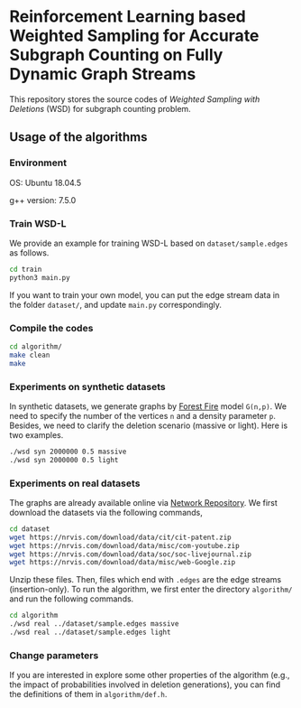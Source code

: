 # Reinforcement Learning based Weighted Sampling for Accurate Subgraph Counting on Fully Dynamic Graph Streams

This repository stores the source codes of *Weighted Sampling with Deletions* (WSD) for subgraph counting problem.

## Usage of the algorithms

### Environment

OS: Ubuntu 18.04.5

g++ version: 7.5.0

### Train WSD-L

We provide an example for training WSD-L based on `dataset/sample.edges` as follows. 

```bash
cd train
python3 main.py
```

If you want to train your own model, you can put the edge stream data in the folder `dataset/`, and update `main.py` correspondingly. 

### Compile the codes

```bash
cd algorithm/
make clean
make
```

### Experiments on synthetic datasets

In synthetic datasets, we generate graphs by [Forest Fire](https://arxiv.org/pdf/physics/0603229.pdf) model `G(n,p)`. We need to specify the number of the vertices `n` and a density parameter `p`. Besides, we need to clarify the deletion scenario (massive or light). Here is two examples. 

```bash
./wsd syn 2000000 0.5 massive
./wsd syn 2000000 0.5 light
```

### Experiments on real datasets

The graphs are already available online via [Network Repository](https://networkrepository.com/). We first download the datasets via the following commands, 

```bash
cd dataset
wget https://nrvis.com/download/data/cit/cit-patent.zip
wget https://nrvis.com/download/data/misc/com-youtube.zip
wget https://nrvis.com/download/data/soc/soc-livejournal.zip
wget https://nrvis.com/download/data/misc/web-Google.zip
```

Unzip these files. Then, files which end with `.edges` are the edge streams (insertion-only). To run the algorithm, we first enter the directory `algorithm/` and run the following commands. 

```bash
cd algorithm
./wsd real ../dataset/sample.edges massive
./wsd real ../dataset/sample.edges light
```

### Change parameters

If you are interested in explore some other properties of the algorithm (e.g., the impact of probabilities involved in deletion generations), you can find the definitions of them in `algorithm/def.h`. 

